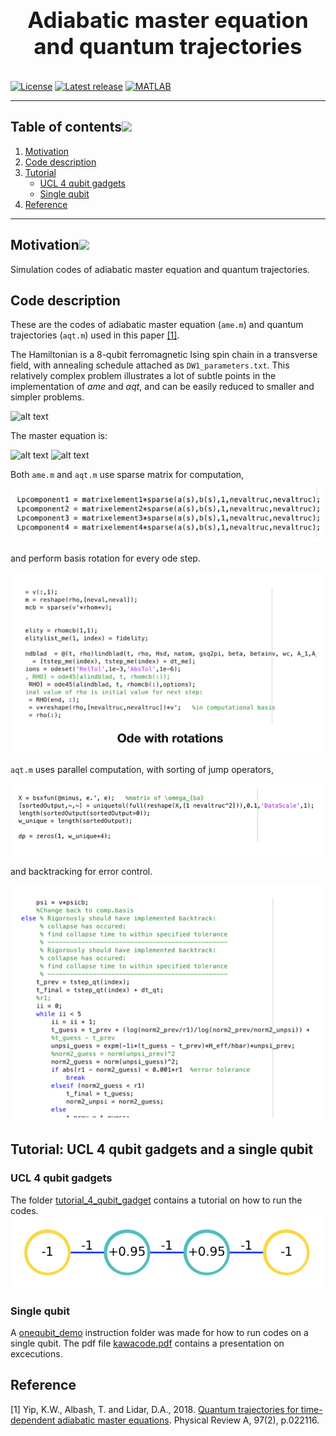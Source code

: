 <h1 align="center" style="display: block; font-size: 2.5em; font-weight: bold; margin-block-start: 1em; margin-block-end: 1em;">
<br><br><strong> Adiabatic master equation and quantum trajectories</strong>
</h1>


[![License](https://img.shields.io/badge/License-Apache_2.0-blue.svg)](https://opensource.org/licenses/Apache-2.0)
[![Latest release](https://img.shields.io/github/v/release/aregtech/areg-sdk?label=%20%F0%9F%93%A3%20Latest%20release&style=flat&logoColor=b0c0c0&labelColor=363D44)](https://img.shields.io/github/v/release/aregtech/areg-sdk?label=%20%F0%9F%93%A3%20Latest%20release&style=flat&logoColor=b0c0c0&labelColor=363D44)
[![MATLAB](https://img.shields.io/badge/MATLAB-R2022a-BLUE.svg)](https://www.mathworks.com/login?uri=%2Fdownloads%2Fprerelease)

---

## Table of contents[![](./docs/img/pin.svg)](#table-of-contents)
1. [Motivation](#motivation)
2. [Code description](#codedescription)
3. [Tutorial](#tutorial)
    - [UCL 4 qubit gadgets](#ucl)
    - [Single qubit](#single)
4. [Reference](#reference)
---

## Motivation[![](./docs/img/pin.svg)](#motivation)
Simulation codes of adiabatic master equation and quantum trajectories.

## Code description <a name="codedescription"></a>
These are the codes of adiabatic master equation (`ame.m`) and quantum trajectories (`aqt.m`) used in this paper [[1]](#1).

The Hamiltonian is a 8-qubit ferromagnetic Ising spin chain in a transverse field, with annealing schedule attached as `DW1_parameters.txt`. This relatively complex problem illustrates a lot of subtle points in the implementation of *ame* and *aqt*, and can be easily reduced to smaller and simpler problems. 


![alt text](https://github.com/kwyip/Adiabatic-master-equation-and-quantum-trajectories/blob/master/8-qubit_chain.png)



The master equation is:

![alt text](https://github.com/kwyip/Adiabatic-master-equation-and-quantum-trajectories/blob/master/ame1.png)
![alt text](https://github.com/kwyip/Adiabatic-master-equation-and-quantum-trajectories/blob/master/ame2.png)









Both `ame.m` and `aqt.m` use sparse matrix for computation,

![alt text](https://github.com/USCqserver/Adiabatic-master-equation-and-quantum-trajectories/blob/master/images/sparsem%20(1).png)

and perform basis rotation for every ode step.

![alt text](https://github.com/USCqserver/Adiabatic-master-equation-and-quantum-trajectories/blob/master/images/rotation%20(1).png)

`aqt.m` uses parallel computation, with sorting of jump operators,

![alt text](https://github.com/USCqserver/Adiabatic-master-equation-and-quantum-trajectories/blob/master/images/sortingjump%20(1).png)

and backtracking for error control.

![alt text](https://github.com/USCqserver/Adiabatic-master-equation-and-quantum-trajectories/blob/master/images/backtracking%20(1).png)


## Tutorial: UCL 4 qubit gadgets and a single qubit <a name="tutorial"></a>
### UCL 4 qubit gadgets <a name="ucl"></a>
The folder [tutorial_4_qubit_gadget](https://github.com/kwyip/Adiabatic-master-equation-and-quantum-trajectories/tree/master/tutorial_4_qubit_gadget) contains a tutorial on how to run the codes. 
![alt text](https://github.com/USCqserver/Adiabatic-master-equation-and-quantum-trajectories/blob/master/images/4-qubit.png)
### Single qubit <a name="single"></a>
A [onequbit_demo](https://github.com/kwyip/Adiabatic-master-equation-and-quantum-trajectories/tree/master/tutorial_4_qubit_gadget/onequbit_demo) instruction folder was made for how to run codes on a single qubit. The pdf file [kawacode.pdf](https://github.com/kwyip/Adiabatic-master-equation-and-quantum-trajectories/blob/master/tutorial_4_qubit_gadget/kawacode.pdf) contains a presentation on excecutions.

## Reference <a name="reference"></a>
<a id="1">[1]</a> 
Yip, K.W., Albash, T. and Lidar, D.A., 2018. [Quantum trajectories for time-dependent adiabatic master equations](https://arxiv.org/pdf/1710.03431.pdf). Physical Review A, 97(2), p.022116.
